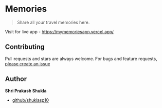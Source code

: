 # Memories
> Share all your travel memories here.


Visit for live app - https://mymemoriesapp.vercel.app/

## Contributing

Pull requests and stars are always welcome. For bugs and feature requests, [please create an issue](https://github.com/shuklasp10/Memories/issues)


## Author

**Shri Prakash Shukla**

* [github/shuklasp10](https://github.com/shuklasp10)
